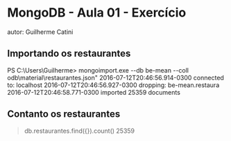 # MongoDB - Aula 01 - Exercício
autor: Guilherme Catini

## Importando os restaurantes

PS C:\Users\Guilherme> mongoimport.exe --db be-mean --coll
odb\material\restaurantes.json"
2016-07-12T20:46:56.914-0300    connected to: localhost
2016-07-12T20:46:56.927-0300    dropping: be-mean.restaura
2016-07-12T20:46:58.771-0300    imported 25359 documents

## Contanto os restaurantes
> db.restaurantes.find({}).count()
25359